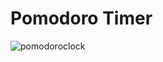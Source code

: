 # Pomodoro Timer

![pomodoroclock](https://user-images.githubusercontent.com/54092771/197862735-4baaa2b3-28d9-47c1-b6eb-0bdd583f7f63.gif)
